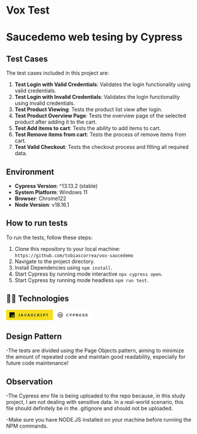 # Vox Test

# Saucedemo web tesing by Cypress

## Test Cases  

The test cases included in this project are:  

1. **Test Login with Valid Credentials**: Validates the login functionality using valid credentials.  
2. **Test Login with Invalid Credentials**: Validates the login functionality using invalid credentials.
3. **Test Product Viewing**: Tests the product list view after login.
4. **Test Product Overview Page**: Tests the overview page of the selected product after adding it to the cart.
5. **Test Add items to cart**: Tests the ability to add items to cart.  
6. **Test Remove items from cart**: Tests the process of remove items from cart.  
7. **Test Valid Checkout**: Tests the checkout process and filling all required data.  
  

## Environment  

- **Cypress Version**: ^13.13.2 (stable)  
- **System Platform**: Windows 11
- **Browser**: Chrome122    
- **Node Version**:   v18.16.1  

## How to run tests  

To run the tests, follow these steps:  

1. Clone this repository to your local machine: `https://github.com/tobiascorrea/vox-saucedemo`
2. Navigate to the project directory.
3. Install Dependencies using `npm install`. 
4. Start Cypress by running mode interactive `npx cypress open`.  
5. Start Cypress by running mode headless `npm run test`. 

## 👩‍💻 Technologies

![alt text](image.png) ![alt text](image-1.png)

## Design Pattern

-The tests are divided using the Page Objects pattern, aiming to minimize the amount of repeated code and maintain good readability, especially for future code maintenance!

## Observation

-The Cypress env file is being uploaded to the repo because, in this study project, I am not dealing with sensitive data. In a real-world scenario, this file should definitely be in the .gitignore and should not be uploaded.

-Make sure you have NODE.JS installed on your machine before running the NPM commands.


